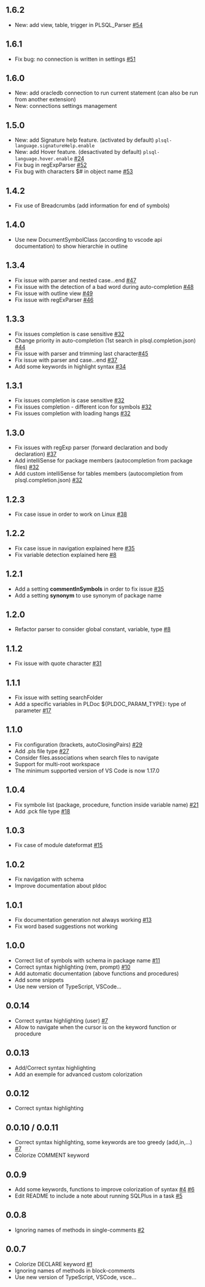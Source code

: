 ## 1.6.2
* New: add view, table, trigger in PLSQL_Parser [#54](https://github.com/zabel-xyz/plsql-language/issues/54)

## 1.6.1
* Fix bug: no connection is written in settings [#51](https://github.com/zabel-xyz/plsql-language/issues/51)

## 1.6.0
* New: add oracledb connection to run current statement (can also be run from another extension)
* New: connections settings management

## 1.5.0
* New: add Signature help feature. (activated by default) `plsql-language.signatureHelp.enable`
* New: add Hover feature. (desactivated by default) `plsql-language.hover.enable` [#24](https://github.com/zabel-xyz/plsql-language/issues/24)
* Fix bug in regExpParser [#52](https://github.com/zabel-xyz/plsql-language/issues/52)
* Fix bug with characters $# in object name [#53](https://github.com/zabel-xyz/plsql-language/issues/53)

## 1.4.2
* Fix use of Breadcrumbs (add information for end of symbols)

## 1.4.0
* Use new DocumentSymbolClass (according to vscode api documentation) to show hierarchie in outline

## 1.3.4
* Fix issue with parser and nested case...end [#47](https://github.com/zabel-xyz/plsql-language/issues/47)
* Fix issue with the detection of a bad word during auto-completion [#48](https://github.com/zabel-xyz/plsql-language/issues/48)
* Fix issue with outline view [#49](https://github.com/zabel-xyz/plsql-language/issues/49)
* Fix issue with regExParser [#46](https://github.com/zabel-xyz/plsql-language/issues/46)

## 1.3.3
* Fix issues completion is case sensitive [#32](https://github.com/zabel-xyz/plsql-language/issues/32)
* Change priority in auto-completion (1st search in plsql.completion.json) [#44](https://github.com/zabel-xyz/plsql-language/issues/44)
* Fix issue with parser and trimming last character[#45](https://github.com/zabel-xyz/plsql-language/issues/45)
* Fix issue with parser and case...end [#37](https://github.com/zabel-xyz/plsql-language/issues/37)
* Add some keywords in highlight syntax [#34](https://github.com/zabel-xyz/plsql-language/issues/34)

## 1.3.1
* Fix issues completion is case sensitive [#32](https://github.com/zabel-xyz/plsql-language/issues/32)
* Fix issues completion - different icon for symbols [#32](https://github.com/zabel-xyz/plsql-language/issues/32)
* Fix issues completion with loading hangs [#32](https://github.com/zabel-xyz/plsql-language/issues/32)

## 1.3.0
* Fix issues with regExp parser (forward declaration and body declaration) [#37](https://github.com/zabel-xyz/plsql-language/issues/37)
* Add intelliSense for package members (autocompletion from package files) [#32](https://github.com/zabel-xyz/plsql-language/issues/32)
* Add custom intelliSense for tables members (autocompletion from plsql.completion.json) [#32](https://github.com/zabel-xyz/plsql-language/issues/32)

## 1.2.3
* Fix case issue in order to work on Linux [#38](https://github.com/zabel-xyz/plsql-language/issues/38)

## 1.2.2
* Fix case issue in navigation explained here [#35](https://github.com/zabel-xyz/plsql-language/issues/35)
* Fix variable detection explained here [#8](https://github.com/zabel-xyz/plsql-language/issues/8)

## 1.2.1
* Add a setting **commentInSymbols** in order to fix issue [#35](https://github.com/zabel-xyz/plsql-language/issues/35)
* Add a setting **synonym** to use synonym of package name

## 1.2.0
* Refactor parser to consider global constant, variable, type [#8](https://github.com/zabel-xyz/plsql-language/issues/8)

## 1.1.2
* Fix issue with quote character [#31](https://github.com/zabel-xyz/plsql-language/issues/31)

## 1.1.1
* Fix issue with setting searchFolder
* Add a specific variables in PLDoc ${PLDOC_PARAM_TYPE}: type of parameter [#17](https://github.com/zabel-xyz/plsql-language/issues/17)

## 1.1.0
* Fix configuration (brackets, autoClosingPairs) [#29](https://github.com/zabel-xyz/plsql-language/issues/29)
* Add .pls file type [#27](https://github.com/zabel-xyz/plsql-language/issues/27)
* Consider files.associations when search files to navigate
* Support for multi-root workspace
* The minimum supported version of VS Code is now 1.17.0

## 1.0.4
* Fix symbole list (package, procedure, function inside variable name) [#21](https://github.com/zabel-xyz/plsql-language/issues/21)
* Add .pck file type [#18](https://github.com/zabel-xyz/plsql-language/issues/18)

## 1.0.3
* Fix case of module dateformat [#15](https://github.com/zabel-xyz/plsql-language/issues/15)

## 1.0.2
* Fix navigation with schema
* Improve documentation about pldoc

## 1.0.1
* Fix documentation generation not always working [#13](https://github.com/zabel-xyz/plsql-language/issues/13)
* Fix word based suggestions not working

## 1.0.0
* Correct list of symbols with schema in package name [#11](https://github.com/zabel-xyz/plsql-language/issues/11)
* Correct syntax highlighting (rem, prompt) [#10](https://github.com/zabel-xyz/plsql-language/issues/10)
* Add automatic documentation (above functions and procedures)
* Add some snippets
* Use new version of TypeScript, VSCode...

## 0.0.14
* Correct syntax highlighting (user) [#7](https://github.com/zabel-xyz/plsql-language/issues/7)
* Allow to navigate when the cursor is on the keyword function or procedure

## 0.0.13
* Add/Correct syntax highlighting
* Add an exemple for advanced custom colorization

## 0.0.12
* Correct syntax highlighting

## 0.0.10 / 0.0.11
* Correct syntax highlighting, some keywords are too greedy (add,in,...) [#7](https://github.com/zabel-xyz/plsql-language/issues/7)
* Colorize COMMENT keyword

## 0.0.9
* Add some keywords, functions to improve colorization of syntax [#4](https://github.com/zabel-xyz/plsql-language/issues/4)
[#6](https://github.com/zabel-xyz/plsql-language/pull/6)
* Edit README to include a note about running SQLPlus in a task [#5](https://github.com/zabel-xyz/plsql-language/issues/5)

## 0.0.8
* Ignoring names of methods in single-comments [#2](https://github.com/zabel-xyz/plsql-language/issues/2)

## 0.0.7
* Colorize DECLARE keyword [#1](https://github.com/zabel-xyz/plsql-language/issues/1)
* Ignoring names of methods in block-comments
* Use new version of TypeScript, VSCode, vsce...
